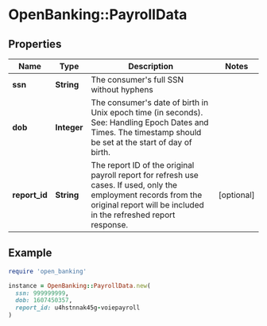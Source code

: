 # OpenBanking::PayrollData

## Properties

| Name | Type | Description | Notes |
| ---- | ---- | ----------- | ----- |
| **ssn** | **String** | The consumer&#39;s full SSN without hyphens |  |
| **dob** | **Integer** | The consumer&#39;s date of birth in Unix epoch time (in seconds). See: Handling Epoch Dates and Times. The timestamp should be set at the start of day of birth. |  |
| **report_id** | **String** | The report ID of the original payroll report for refresh use cases. If used, only the employment records from the original report will be included in the refreshed report response. | [optional] |

## Example

```ruby
require 'open_banking'

instance = OpenBanking::PayrollData.new(
  ssn: 999999999,
  dob: 1607450357,
  report_id: u4hstnnak45g-voiepayroll
)
```

